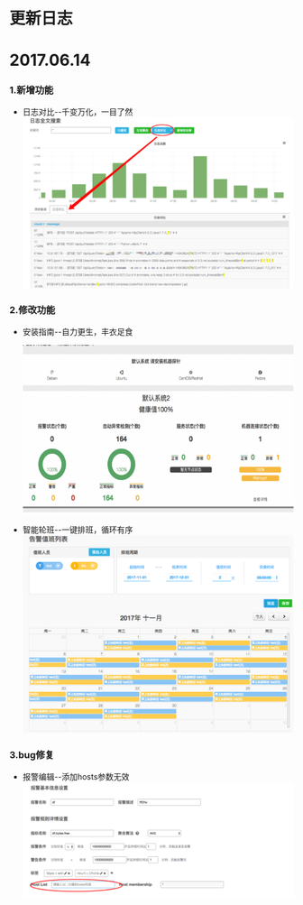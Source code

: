 # **更新日志**

# 2017.06.14

### 1.新增功能
* 日志对比--千变万化，一目了然
![](/part5/images/17-06-14_1.png)

### 2.修改功能
* 安装指南--自力更生，丰衣足食

    ![](/part5/images/17-06-14_2.gif)


* 智能轮班--一键排班，循环有序
![](/part5/images/17-06-14_3.png)


### 3.bug修复
* 报警编辑--添加hosts参数无效
![](/part5/images/17-06-14_4.png)
